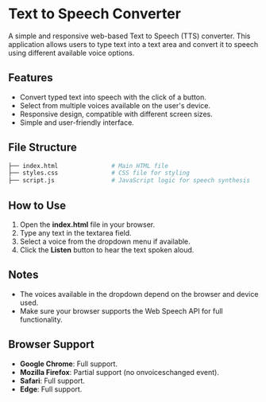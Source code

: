 # Text to Speech Converter

A simple and responsive web-based Text to Speech (TTS) converter. This application allows users to type text into a text area and convert it to speech using different available voice options.

## Features

- Convert typed text into speech with the click of a button.
- Select from multiple voices available on the user's device.
- Responsive design, compatible with different screen sizes.
- Simple and user-friendly interface.

## File Structure

```bash
├── index.html               # Main HTML file
├── styles.css               # CSS file for styling
├── script.js                # JavaScript logic for speech synthesis
```

## How to Use

1. Open the **index.html** file in your browser.
2. Type any text in the textarea field.
3. Select a voice from the dropdown menu if available.
4. Click the **Listen** button to hear the text spoken aloud.

## Notes

- The voices available in the dropdown depend on the browser and device used.
- Make sure your browser supports the Web Speech API for full functionality.

## Browser Support

- **Google Chrome**: Full support.
- **Mozilla Firefox**: Partial support (no onvoiceschanged event).
- **Safari**: Full support.
- **Edge**: Full support.
